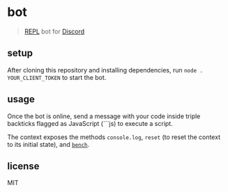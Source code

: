 # bot
> [REPL](https://en.wikipedia.org/wiki/Read%E2%80%93eval%E2%80%93print_loop) bot for [Discord](https://discordapp.com)

## setup
After cloning this repository and installing dependencies, run `node . YOUR_CLIENT_TOKEN` to start the bot.

## usage
Once the bot is online, send a message with your code inside triple backticks flagged as JavaScript (```js) to execute a script.

The context exposes the methods `console.log`, `reset` (to reset the context to its initial state), and [`bench`](https://github.com/semibran/bench).

## license
MIT
